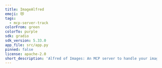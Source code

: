 ```yaml
---
title: ImageAlfred
emoji: 😻
tags:
  - mcp-server-track
colorFrom: green
colorTo: purple
sdk: gradio
sdk_version: 5.33.0
app_file: src/app.py
pinned: false
license: apache-2.0
short_description: 'Alfred of Images: An MCP server to handle your image edits.'
---
```

